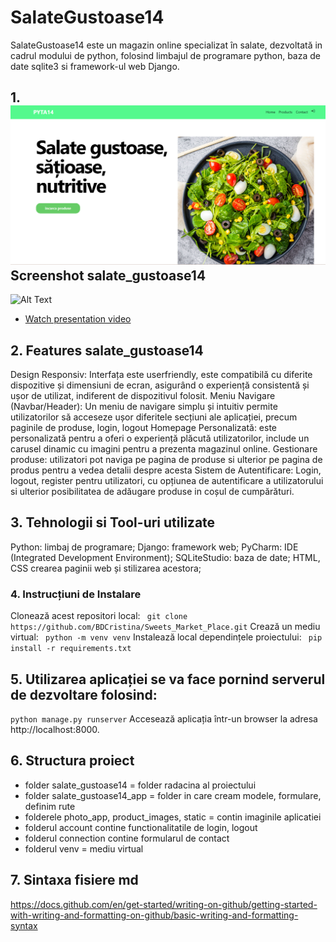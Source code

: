 # SalateGustoase14
SalateGustoase14 este un magazin online specializat în salate, dezvoltată in cadrul modului de python, folosind limbajul de programare python, baza de date sqlite3 si framework-ul web Django.
## 1. ![Salate_gustoase_satioase_nutritive.png](photo_app%2FSalate_gustoase_satioase_nutritive.png)Screenshot salate_gustoase14
![Alt Text](photo_app/market_place.png)
- [Watch presentation video](https://drive.google.com/file/d/1gRboYIhbqFBcdNGgBmp5iSrH3BEpYcl1/view)
## 2. Features salate_gustoase14
Design Responsiv: Interfața este userfriendly, este compatibilă cu diferite dispozitive și dimensiuni de ecran, asigurând o experiență consistentă și ușor de utilizat, indiferent de dispozitivul folosit.
Meniu Navigare (Navbar/Header): Un meniu de navigare simplu și intuitiv permite utilizatorilor să acceseze ușor diferitele secțiuni ale aplicației, precum paginile de produse, login, logout
Homepage Personalizată: este personalizată pentru a oferi o experiență plăcută utilizatorilor, include un carusel dinamic cu imagini pentru a prezenta magazinul online.
Gestionare produse:  utilizatori pot naviga pe pagina de produse  si ulterior pe pagina de produs pentru a vedea detalii despre acesta
Sistem de Autentificare: Login, logout, register pentru utilizatori, cu opțiunea de autentificare a utilizatorului si ulterior posibilitatea de adăugare produse in coșul de cumpărături. 

## 3. Tehnologii si Tool-uri utilizate
Python: limbaj de programare;
Django: framework web;
PyCharm: IDE (Integrated Development Environment);
SQLiteStudio: baza de date;
HTML, CSS crearea paginii web și stilizarea acestora;
 
### 4. Instrucțiuni de Instalare
Clonează acest repositori local:
``
git clone https://github.com/BDCristina/Sweets_Market_Place.git``
Crează un mediu virtual:
``
python -m venv venv``
Instalează local dependințele proiectului:
``
pip install -r requirements.txt``
## 5. Utilizarea aplicației se va face pornind serverul de dezvoltare folosind:
``
python manage.py runserver ``
Accesează aplicația într-un browser la adresa http://localhost:8000.

## 6. Structura proiect
- folder salate_gustoase14 = folder radacina al proiectului
- folder salate_gustoase14_app = folder in care cream modele, formulare, definim rute
- folderele photo_app, product_images, static = contin imaginile aplicatiei
- folderul account contine functionalitatile de login, logout
- folderul connection contine formularul de contact
- folderul venv = mediu virtual

## 7. Sintaxa fisiere md
https://docs.github.com/en/get-started/writing-on-github/getting-started-with-writing-and-formatting-on-github/basic-writing-and-formatting-syntax